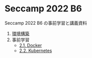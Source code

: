 # Seccamp 2022 B6

Seccamp 2022 B6 の事前学習と講義資料

1. [環境構築](./pre/setup/overview.md)
2. 事前学習
    - [2.1. Docker](./pre/docker/demo/)
    - [2.2. Kubernetes](./pre/kubernetes/demo.md)
